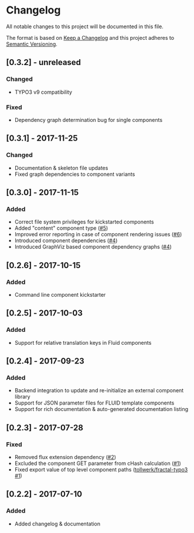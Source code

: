 # Changelog
All notable changes to this project will be documented in this file.

The format is based on [Keep a Changelog](http://keepachangelog.com/en/1.0.0/)
and this project adheres to [Semantic Versioning](http://semver.org/spec/v2.0.0.html).

## [0.3.2] - unreleased

### Changed

- TYPO3 v9 compatibility

### Fixed

- Dependency graph determination bug for single components

## [0.3.1] - 2017-11-25

### Changed

- Documentation & skeleton file updates
- Fixed graph dependencies to component variants

## [0.3.0] - 2017-11-15

### Added

- Correct file system privileges for kickstarted components
- Added "content" component type ([#5](https://github.com/tollwerk/TYPO3-ext-tw_componentlibrary/issues/5))
- Improved error reporting in case of component rendering issues ([#6](https://github.com/tollwerk/TYPO3-ext-tw_componentlibrary/issues/6))
- Introduced component dependencies ([#4](https://github.com/tollwerk/TYPO3-ext-tw_componentlibrary/issues/4))
- Introduced GraphViz based component dependency graphs ([#4](https://github.com/tollwerk/TYPO3-ext-tw_componentlibrary/issues/4))

## [0.2.6] - 2017-10-15

### Added

- Command line component kickstarter

## [0.2.5] - 2017-10-03

### Added

- Support for relative translation keys in Fluid components

## [0.2.4] - 2017-09-23

### Added

- Backend integration to update and re-initialize an external component library
- Support for JSON parameter files for FLUID template components
- Support for rich documentation & auto-generated documentation listing

## [0.2.3] - 2017-07-28

### Fixed

- Removed flux extension dependency ([#2](https://github.com/tollwerk/TYPO3-ext-tw_componentlibrary/issues/2))
- Excluded the component GET parameter from cHash calculation ([#1](https://github.com/tollwerk/TYPO3-ext-tw_componentlibrary/issues/1))
- Fixed export value of top level component paths ([tollwerk/fractal-typo3 #1](https://github.com/tollwerk/fractal-typo3/issues/1))

## [0.2.2] - 2017-07-10

### Added

- Added changelog & documentation
